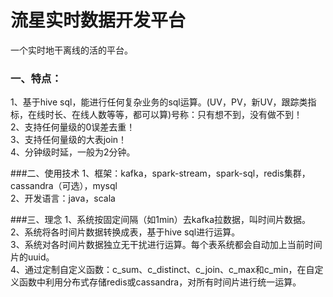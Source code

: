 流星实时数据开发平台
============
一个实时地干离线的活的平台。

### 一、特点：
1、基于hive sql，能进行任何复杂业务的sql运算。(UV，PV，新UV，跟踪类指标，在线时长、在线人数等等，都可以算)号称：只有想不到，没有做不到！<br>
2、支持任何量级的0误差去重！<br>
3、支持任何量级的大表join！<br>
4、分钟级时延，一般为2分钟。<br>

###二、使用技术
1、框架：kafka，spark-stream，spark-sql，redis集群，cassandra（可选），mysql<br>
2、开发语言：java，scala<br>

###三、理念
1、系统按固定间隔（如1min）去kafka拉数据，叫时间片数据。<br>
2、系统将各时间片数据转换成表，基于hive sql进行运算。<br>
3、系统对各时间片数据独立无干扰进行运算。每个表系统都会自动加上当前时间片的uuid。<br>
4、通过定制自定义函数：c_sum、c_distinct、c_join、c_max和c_min，在自定义函数中利用分布式存储redis或cassandra，对所有时间片进行统一运算。<br>
